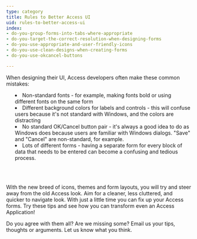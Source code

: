 ```yaml
---
type: category
title: Rules to Better Access UI
uid: rules-to-better-access-ui
index:
- do-you-group-forms-into-tabs-where-appropriate
- do-you-target-the-correct-resolution-when-designing-forms
- do-you-use-appropriate-and-user-friendly-icons
- do-you-use-clean-designs-when-creating-forms
- do-you-use-okcancel-buttons

---
```

<p>​​​When designing their UI, Access developers often make these common mistakes&#58; </p><ul style="list-style&#58;inside;"><li>​​Non-standard fonts - for example, making fonts bold or using different fonts on the same form</li><li>Different background colors for labels and controls - this will confuse users because it's not standard with Windows, and the colors are distracting</li><li>No standard OK/Cancel button pair - it's always a good idea to do as Windows does because users are familiar with Windows dialogs. &quot;Save&quot; and &quot;Cancel&quot; are non-standard, for example.</li><li>Lots of different forms - having a separate form for every block of data that needs to be entered can become a confusing and tedious process.</li></ul>
<br>​
<p>With the new breed of icons, themes and form layouts, you will try and steer away from the old Access look. Aim for a cleaner, less cluttered, and quicker to navigate look. With just a little time you can fix up your Access forms. Try these tips and see how you can transform even an Access Application!</p><p>Do you agree with them all? Are we missing some? Email us your tips, thoughts or arguments. Let us know ​​what you think.​​​</p>


